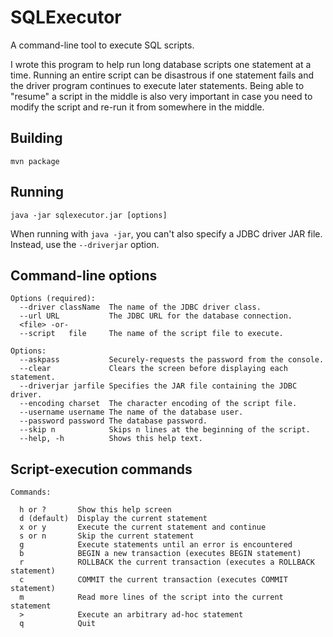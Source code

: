 # SQLExecutor

A command-line tool to execute SQL scripts.

I wrote this program to help run long database scripts one statement at a time. Running an entire script can be disastrous if one statement fails and the driver program continues to execute later statements. Being able to "resume" a script in the middle is also very important in case you need to modify the script and re-run it from somewhere in the middle.

## Building

    mvn package

## Running

    java -jar sqlexecutor.jar [options]

When running with `java -jar`, you can't also specify a JDBC driver JAR file. Instead, use the `--driverjar` option.

## Command-line options
```
Options (required):
  --driver className  The name of the JDBC driver class.
  --url URL           The JDBC URL for the database connection.
  <file> -or-
  --script   file     The name of the script file to execute.

Options:
  --askpass           Securely-requests the password from the console.
  --clear             Clears the screen before displaying each statement.
  --driverjar jarfile Specifies the JAR file containing the JDBC driver.
  --encoding charset  The character encoding of the script file.
  --username username The name of the database user.
  --password password The database password.
  --skip n            Skips n lines at the beginning of the script.
  --help, -h          Shows this help text.
```

## Script-execution commands

```
Commands:

  h or ?       Show this help screen
  d (default)  Display the current statement
  x or y       Execute the current statement and continue
  s or n       Skip the current statement
  g            Execute statements until an error is encountered
  b            BEGIN a new transaction (executes BEGIN statement)
  r            ROLLBACK the current transaction (executes a ROLLBACK statement)
  c            COMMIT the current transaction (executes COMMIT statement)
  m            Read more lines of the script into the current statement
  >            Execute an arbitrary ad-hoc statement
  q            Quit
```

